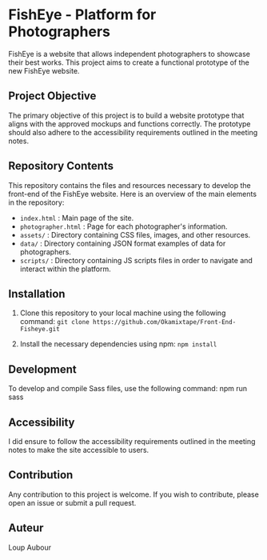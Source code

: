 # FishEye - Platform for Photographers

FishEye is a website that allows independent photographers to showcase their best works. This project aims to create a functional prototype of the new FishEye website.

## Project Objective

The primary objective of this project is to build a website prototype that aligns with the approved mockups and functions correctly. The prototype should also adhere to the accessibility requirements outlined in the meeting notes.

## Repository Contents

This repository contains the files and resources necessary to develop the front-end of the FishEye website. Here is an overview of the main elements in the repository:

- `index.html` : Main page of the site.
- `photographer.html` : Page for each photographer's information.
- `assets/` : Directory containing CSS files, images, and other resources.
- `data/` : Directory containing JSON format examples of data for photographers.
- `scripts/` :  Directory containing JS scripts files in order to navigate and interact within the platform.

## Installation

1. Clone this repository to your local machine using the following command: `git clone https://github.com/Okamixtape/Front-End-Fisheye.git`

2. Install the necessary dependencies using npm: `npm install`

## Development

To develop and compile Sass files, use the following command: npm run sass

## Accessibility

I did ensure to follow the accessibility requirements outlined in the meeting notes to make the site accessible to users.

## Contribution

Any contribution to this project is welcome. If you wish to contribute, please open an issue or submit a pull request.

## Auteur

Loup Aubour
